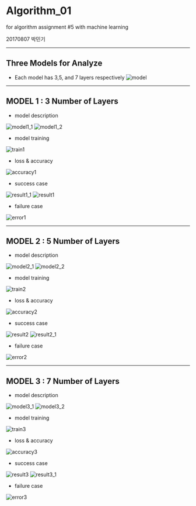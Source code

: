 # Algorithm_01
for algorithm assignment #5 with machine learning

20170807 박민기

------------------
Three Models for Analyze
------------------
* Each model has 3,5, and 7 layers respectively
![model](https://user-images.githubusercontent.com/33649883/121807134-de7b2700-cc8d-11eb-9721-11e212e2a719.PNG)

------------------

MODEL 1 : 3 Number of Layers
------------------

* model description

![model1_1](https://user-images.githubusercontent.com/33649883/121807246-47fb3580-cc8e-11eb-987b-a9cdddc90219.PNG)
![model1_2](https://user-images.githubusercontent.com/33649883/121807252-4f224380-cc8e-11eb-9554-fcd8452cc135.PNG)

* model training

![train1](https://user-images.githubusercontent.com/33649883/121807276-63fed700-cc8e-11eb-92c8-579e179dd92b.PNG)

* loss & accuracy

![accuracy1](https://user-images.githubusercontent.com/33649883/121807290-75e07a00-cc8e-11eb-877d-223ff9c035df.PNG)

* success case

![result1_1](https://user-images.githubusercontent.com/33649883/121807342-b50ecb00-cc8e-11eb-8ebb-4e78e410919a.PNG)
![result1](https://user-images.githubusercontent.com/33649883/121807356-bcce6f80-cc8e-11eb-910f-7c30932c8942.PNG)

* failure case

![error1](https://user-images.githubusercontent.com/33649883/121807369-ce177c00-cc8e-11eb-9258-b4634403fbfc.PNG)

------------------

MODEL 2 : 5 Number of Layers
------------------

* model description

![model2_1](https://user-images.githubusercontent.com/33649883/121807429-16cf3500-cc8f-11eb-8529-a9be0a687f1f.PNG)
![model2_2](https://user-images.githubusercontent.com/33649883/121807446-23ec2400-cc8f-11eb-934b-9017c5072aa9.PNG)

* model training

![train2](https://user-images.githubusercontent.com/33649883/121807459-323a4000-cc8f-11eb-9905-49f9c318ed3e.PNG)

* loss & accuracy

![accuracy2](https://user-images.githubusercontent.com/33649883/121807462-3a927b00-cc8f-11eb-887a-ed3b8e7148cf.PNG)

* success case

![result2](https://user-images.githubusercontent.com/33649883/121807474-47af6a00-cc8f-11eb-8c44-4abf53f76d2c.PNG)
![result2_1](https://user-images.githubusercontent.com/33649883/121807485-51d16880-cc8f-11eb-8617-ff692c89d9cd.PNG)

* failure case

![error2](https://user-images.githubusercontent.com/33649883/121807495-5ac23a00-cc8f-11eb-9283-9cd4890f009e.PNG)

------------------

MODEL 3 : 7 Number of Layers
------------------

* model description

![model3_1](https://user-images.githubusercontent.com/33649883/121807513-6e6da080-cc8f-11eb-9a9f-0b771ce17fd4.PNG)
![model3_2](https://user-images.githubusercontent.com/33649883/121807525-788f9f00-cc8f-11eb-922c-eaeef5bf503f.PNG)

* model training

![train3](https://user-images.githubusercontent.com/33649883/121807537-82190700-cc8f-11eb-9a60-1cfa2dd221dc.PNG)

* loss & accuracy

![accuracy3](https://user-images.githubusercontent.com/33649883/121807548-8c3b0580-cc8f-11eb-96d1-8d0a62d4629c.PNG)

* success case

![result3](https://user-images.githubusercontent.com/33649883/121807554-978e3100-cc8f-11eb-9d2f-27777dd3d28d.PNG)
![result3_1](https://user-images.githubusercontent.com/33649883/121807566-9fe66c00-cc8f-11eb-98fd-577413d01cc3.PNG)

* failure case

![error3](https://user-images.githubusercontent.com/33649883/121807574-a8d73d80-cc8f-11eb-8324-b6a4c9ab6a28.PNG)




